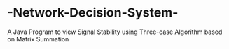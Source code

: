 # -Network-Decision-System-
A Java Program to view Signal Stability using Three-case Algorithm based on Matrix Summation
